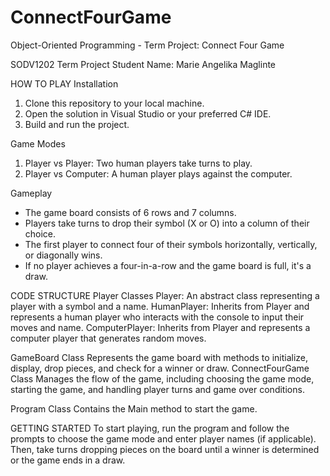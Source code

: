 # ConnectFourGame
Object-Oriented Programming - Term Project: Connect Four Game

SODV1202 Term Project
Student Name: Marie Angelika Maglinte

HOW TO PLAY
Installation
1. Clone this repository to your local machine.
2. Open the solution in Visual Studio or your preferred C# IDE.
3. Build and run the project.

Game Modes
1. Player vs Player: Two human players take turns to play.
2. Player vs Computer: A human player plays against the computer.

Gameplay
- The game board consists of 6 rows and 7 columns.
- Players take turns to drop their symbol (X or O) into a column of their choice.
- The first player to connect four of their symbols horizontally, vertically, or diagonally wins.
- If no player achieves a four-in-a-row and the game board is full, it's a draw.


CODE STRUCTURE
Player Classes
Player: An abstract class representing a player with a symbol and a name.
HumanPlayer: Inherits from Player and represents a human player who interacts with the console to input their moves and name.
ComputerPlayer: Inherits from Player and represents a computer player that generates random moves.

GameBoard Class
Represents the game board with methods to initialize, display, drop pieces, and check for a winner or draw.
ConnectFourGame Class
Manages the flow of the game, including choosing the game mode, starting the game, and handling player turns and game over conditions.

Program Class
Contains the Main method to start the game.


GETTING STARTED
To start playing, run the program and follow the prompts to choose the game mode and enter player names (if applicable). Then, take turns dropping pieces on the board until a winner is determined or the game ends in a draw.
